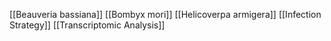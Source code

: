 [[Beauveria bassiana]]
[[Bombyx mori]]
[[Helicoverpa armigera]]
[[Infection Strategy]]
[[Transcriptomic Analysis]]
